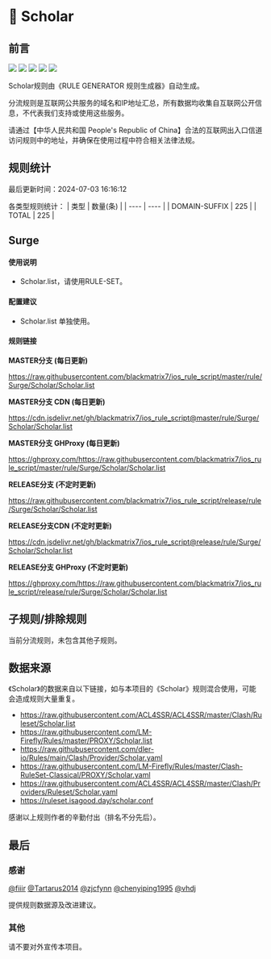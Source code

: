 # 🧸 Scholar

## 前言

![](https://shields.io/badge/-移除重复规则-ff69b4) ![](https://shields.io/badge/-DOMAIN与DOMAIN--SUFFIX合并-green) ![](https://shields.io/badge/-DOMAIN--SUFFIX间合并-critical) ![](https://shields.io/badge/-DOMAIN--SUFFIX与DOMAIN--KEYWORD合并-blue) ![](https://shields.io/badge/-IP--CIDR(6)合并-blueviolet) 

Scholar规则由《RULE GENERATOR 规则生成器》自动生成。

分流规则是互联网公共服务的域名和IP地址汇总，所有数据均收集自互联网公开信息，不代表我们支持或使用这些服务。

请通过【中华人民共和国 People's Republic of China】合法的互联网出入口信道访问规则中的地址，并确保在使用过程中符合相关法律法规。

## 规则统计

最后更新时间：2024-07-03 16:16:12

各类型规则统计：
| 类型 | 数量(条)  | 
| ---- | ----  |
| DOMAIN-SUFFIX | 225  | 
| TOTAL | 225  | 


## Surge 

#### 使用说明
- Scholar.list，请使用RULE-SET。

#### 配置建议
- Scholar.list 单独使用。

#### 规则链接
**MASTER分支 (每日更新)**

https://raw.githubusercontent.com/blackmatrix7/ios_rule_script/master/rule/Surge/Scholar/Scholar.list

**MASTER分支 CDN (每日更新)**

https://cdn.jsdelivr.net/gh/blackmatrix7/ios_rule_script@master/rule/Surge/Scholar/Scholar.list

**MASTER分支 GHProxy (每日更新)**

https://ghproxy.com/https://raw.githubusercontent.com/blackmatrix7/ios_rule_script/master/rule/Surge/Scholar/Scholar.list

**RELEASE分支 (不定时更新)**

https://raw.githubusercontent.com/blackmatrix7/ios_rule_script/release/rule/Surge/Scholar/Scholar.list

**RELEASE分支CDN (不定时更新)**

https://cdn.jsdelivr.net/gh/blackmatrix7/ios_rule_script@release/rule/Surge/Scholar/Scholar.list

**RELEASE分支 GHProxy (不定时更新)**

https://ghproxy.com/https://raw.githubusercontent.com/blackmatrix7/ios_rule_script/release/rule/Surge/Scholar/Scholar.list

## 子规则/排除规则


当前分流规则，未包含其他子规则。

## 数据来源

《Scholar》的数据来自以下链接，如与本项目的《Scholar》规则混合使用，可能会造成规则大量重复。

- https://raw.githubusercontent.com/ACL4SSR/ACL4SSR/master/Clash/Ruleset/Scholar.list
- https://raw.githubusercontent.com/LM-Firefly/Rules/master/PROXY/Scholar.list
- https://raw.githubusercontent.com/dler-io/Rules/main/Clash/Provider/Scholar.yaml
- https://raw.githubusercontent.com/LM-Firefly/Rules/master/Clash-RuleSet-Classical/PROXY/Scholar.yaml
- https://raw.githubusercontent.com/ACL4SSR/ACL4SSR/master/Clash/Providers/Ruleset/Scholar.yaml
- https://ruleset.isagood.day/scholar.conf


感谢以上规则作者的辛勤付出（排名不分先后）。

## 最后

### 感谢

[@fiiir](https://github.com/fiiir) [@Tartarus2014](https://github.com/Tartarus2014) [@zjcfynn](https://github.com/zjcfynn) [@chenyiping1995](https://github.com/chenyiping1995) [@vhdj](https://github.com/vhdj)

提供规则数据源及改进建议。

### 其他

请不要对外宣传本项目。